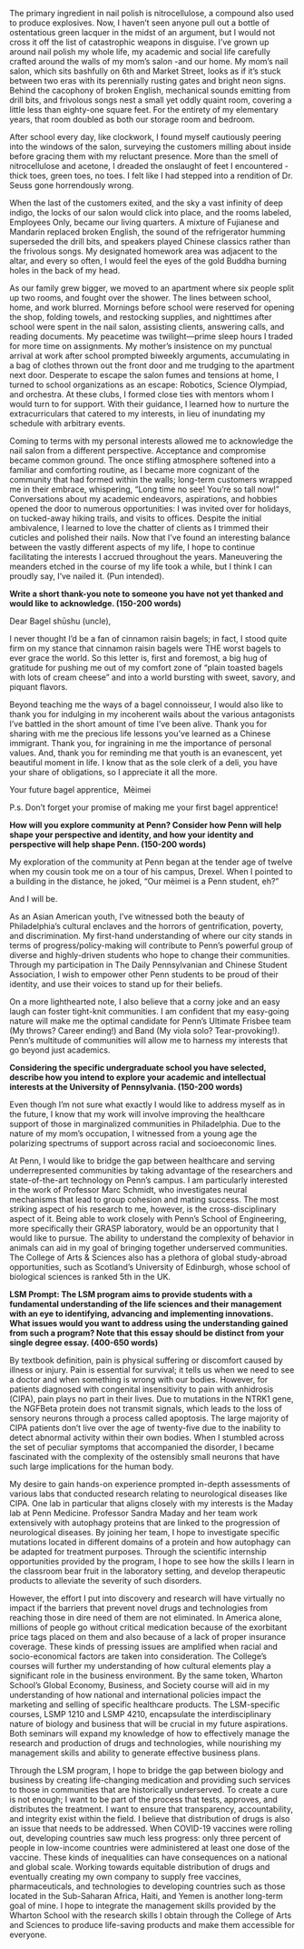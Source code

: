 The primary ingredient in nail polish is nitrocellulose, a compound also used to produce explosives. Now, I haven’t seen anyone pull out a bottle of ostentatious green lacquer in the midst of an argument, but I would not cross it off the list of catastrophic weapons in disguise. I’ve grown up around nail polish my whole life, my academic and social life carefully crafted around the walls of my mom’s salon -and our home. My mom’s nail salon, which sits bashfully on 6th and Market Street, looks as if it’s stuck between two eras with its perennially rusting gates and bright neon signs. Behind the cacophony of broken English, mechanical sounds emitting from drill bits, and frivolous songs nest a small yet oddly quaint room, covering a little less than eighty-one square feet. For the entirety of my elementary years, that room doubled as both our storage room and bedroom. 

After school every day, like clockwork, I found myself cautiously peering into the windows of the salon, surveying the customers milling about inside before gracing them with my reluctant presence. More than the smell of nitrocellulose and acetone, I dreaded the onslaught of feet I encountered -thick toes, green toes, no toes. I felt like I had stepped into a rendition of Dr. Seuss gone horrendously wrong.

When the last of the customers exited, and the sky a vast infinity of deep indigo, the locks of our salon would click into place, and the rooms labeled, Employees Only, became our living quarters. A mixture of Fujianese and Mandarin replaced broken English, the sound of the refrigerator humming superseded the drill bits, and speakers played Chinese classics rather than the frivolous songs. My designated homework area was adjacent to the altar, and every so often, I would feel the eyes of the gold Buddha burning holes in the back of my head.

As our family grew bigger, we moved to an apartment where six people split up two rooms, and fought over the shower. The lines between school, home, and work blurred. Mornings before school were reserved for opening the shop, folding towels, and restocking supplies, and nighttimes after school were spent in the nail salon, assisting clients, answering calls, and reading documents. My peacetime was twilight—prime sleep hours I traded for more time on assignments. My mother’s insistence on my punctual arrival at work after school prompted biweekly arguments, accumulating in a bag of clothes thrown out the front door and me trudging to the apartment next door. Desperate to escape the salon fumes and tensions at home, I turned to school organizations as an escape: Robotics, Science Olympiad, and orchestra. At these clubs, I formed close ties with mentors whom I would turn to for support. With their guidance, I learned how to nurture the extracurriculars that catered to my interests, in lieu of inundating my schedule with arbitrary events. 

Coming to terms with my personal interests allowed me to acknowledge the nail salon from a different perspective. Acceptance and compromise became common ground. The once stifling atmosphere softened into a familiar and comforting routine, as I became more cognizant of the community that had formed within the walls; long-term customers wrapped me in their embrace, whispering, “Long time no see! You’re so tall now!” Conversations about my academic endeavors, aspirations, and hobbies opened the door to numerous opportunities: I was invited over for holidays, on tucked-away hiking trails, and visits to offices. Despite the initial ambivalence, I learned to love the chatter of clients as I trimmed their cuticles and polished their nails. Now that I’ve found an interesting balance between the vastly different aspects of my life, I hope to continue facilitating the interests I accrued throughout the years. Maneuvering the meanders etched in the course of my life took a while, but I think I can proudly say, I’ve nailed it. (Pun intended).

  

**Write a short thank-you note to someone you have not yet thanked and would like to acknowledge. (150-200 words)**

  

Dear Bagel shūshu (uncle),

I never thought I’d be a fan of cinnamon raisin bagels; in fact, I stood quite firm on my stance that cinnamon raisin bagels were THE worst bagels to ever grace the world. So this letter is, first and foremost, a big hug of gratitude for pushing me out of my comfort zone of “plain toasted bagels with lots of cream cheese” and into a world bursting with sweet, savory, and piquant flavors.   

Beyond teaching me the ways of a bagel connoisseur, I would also like to thank you for indulging in my incoherent wails about the various antagonists I’ve battled in the short amount of time I’ve been alive. Thank you for sharing with me the precious life lessons you’ve learned as a Chinese immigrant. Thank you, for ingraining in me the importance of personal values. And, thank you for reminding me that youth is an evanescent, yet beautiful moment in life. I know that as the sole clerk of a deli, you have your share of obligations, so I appreciate it all the more.

Your future bagel apprentice, 
Mèimei  

  

P.s. Don’t forget your promise of making me your first bagel apprentice!

  

**How will you explore community at Penn? Consider how Penn will help shape your perspective and identity, and how your identity and perspective will help shape Penn. (150-200 words)**

  

My exploration of the community at Penn began at the tender age of twelve when my cousin took me on a tour of his campus, Drexel. When I pointed to a building in the distance, he joked, “Our mèimei is a Penn student, eh?” 

  

And I will be.

  

As an Asian American youth, I’ve witnessed both the beauty of Philadelphia’s cultural enclaves and the horrors of gentrification, poverty, and discrimination. My first-hand understanding of where our city stands in terms of progress/policy-making will contribute to Penn’s powerful group of diverse and highly-driven students who hope to change their communities. Through my participation in The Daily Pennsylvanian and Chinese Student Association, I wish to empower other Penn students to be proud of their identity, and use their voices to stand up for their beliefs. 



On a more lighthearted note, I also believe that a corny joke and an easy laugh can foster tight-knit communities. I am confident that my easy-going nature will make me the optimal candidate for Penn’s Ultimate Frisbee team (My throws? Career ending!) and Band (My viola solo? Tear-provoking!). Penn’s multitude of communities will allow me to harness my interests that go beyond just academics.  

  

**Considering the specific undergraduate school you have selected, describe how you intend to explore your academic and intellectual interests at the University of Pennsylvania. (150-200 words)**



Even though I’m not sure what exactly I would like to address myself as in the future, I know that my work will involve improving the healthcare support of those in marginalized communities in Philadelphia. Due to the nature of my mom’s occupation, I witnessed from a young age the polarizing spectrums of support across racial and socioeconomic lines. 

At Penn, I would like to bridge the gap between healthcare and serving underrepresented communities by taking advantage of the researchers and state-of-the-art technology on Penn’s campus. I am particularly interested in the work of Professor Marc Schmidt, who investigates neural mechanisms that lead to group cohesion and mating success. The most striking aspect of his research to me, however, is the cross-disciplinary aspect of it. Being able to work closely with Penn’s School of Engineering, more specifically their GRASP laboratory, would be an opportunity that I would like to pursue. The ability to understand the complexity of behavior in animals can aid in my goal of bringing together underserved communities. The College of Arts & Sciences also has a plethora of global study-abroad opportunities, such as Scotland’s University of Edinburgh, whose school of biological sciences is ranked 5th in the UK. 

  

**LSM Prompt: The LSM program aims to provide students with a fundamental understanding of the life sciences and their management with an eye to identifying, advancing and implementing innovations. What issues would you want to address using the understanding gained from such a program? Note that this essay should be distinct from your single degree essay. (400-650 words)**

  

By textbook definition, pain is physical suffering or discomfort caused by illness or injury. Pain is essential for survival; it tells us when we need to see a doctor and when something is wrong with our bodies. However, for patients diagnosed with congenital insensitivity to pain with anhidrosis (CIPA), pain plays no part in their lives. Due to mutations in the NTRK1 gene, the NGFBeta protein does not transmit signals, which leads to the loss of sensory neurons through a process called apoptosis. The large majority of CIPA patients don’t live over the age of twenty-five due to the inability to detect abnormal activity within their own bodies. When I stumbled across the set of peculiar symptoms that accompanied the disorder, I became fascinated with the complexity of the ostensibly small neurons that have such large implications for the human body. 

  

My desire to gain hands-on experience prompted in-depth assessments of various labs that conducted research relating to neurological diseases like CIPA. One lab in particular that aligns closely with my interests is the Maday lab at Penn Medicine. Professor Sandra Maday and her team work extensively with autophagy proteins that are linked to the progression of neurological diseases. By joining her team, I hope to investigate specific mutations located in different domains of a protein and how autophagy can be adapted for treatment purposes. Through the scientific internship opportunities provided by the program, I hope to see how the skills I learn in the classroom bear fruit in the laboratory setting, and develop therapeutic products to alleviate the severity of such disorders. 

  

However, the effort I put into discovery and research will have virtually no impact if the barriers that prevent novel drugs and technologies from reaching those in dire need of them are not eliminated. In America alone, millions of people go without critical medication because of the exorbitant price tags placed on them and also because of a lack of proper insurance coverage. These kinds of pressing issues are amplified when racial and socio-economical factors are taken into consideration. The College’s courses will further my understanding of how cultural elements play a significant role in the business environment. By the same token, Wharton School’s Global Economy, Business, and Society course will aid in my understanding of how national and international policies impact the marketing and selling of specific healthcare products. The LSM-specific courses, LSMP 1210 and LSMP 4210, encapsulate the interdisciplinary nature of biology and business that will be crucial in my future aspirations. Both seminars will expand my knowledge of how to effectively manage the research and production of drugs and technologies, while nourishing my management skills and ability to generate effective business plans.

Through the LSM program, I hope to bridge the gap between biology and business by creating life-changing medication and providing such services to those in communities that are historically underserved. To create a cure is not enough; I want to be part of the process that tests, approves, and distributes the treatment. I want to ensure that transparency, accountability, and integrity exist within the field. I believe that distribution of drugs is also an issue that needs to be addressed. When COVID-19 vaccines were rolling out, developing countries saw much less progress: only three percent of people in low-income countries were administered at least one dose of the vaccine. These kinds of inequalities can have consequences on a national and global scale. Working towards equitable distribution of drugs and eventually creating my own company to supply free vaccines, pharmaceuticals, and technologies to developing countries such as those located in the Sub-Saharan Africa, Haiti, and Yemen is another long-term goal of mine. I hope to integrate the management skills provided by the Wharton School with the research skills I obtain through the College of Arts and Sciences to produce life-saving products and make them accessible for everyone.



